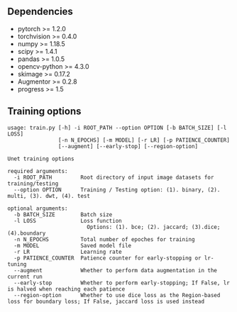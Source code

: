 ## Dependencies
- pytorch >= 1.2.0
- torchvision >= 0.4.0
- numpy >= 1.18.5
- scipy >= 1.4.1
- pandas >= 1.0.5
- opencv-python >= 4.3.0
- skimage >= 0.17.2
- Augmentor >= 0.2.8
- progress >= 1.5


## Training options
```
usage: train.py [-h] -i ROOT_PATH --option OPTION [-b BATCH_SIZE] [-l LOSS]
                [-n N_EPOCHS] [-m MODEL] [-r LR] [-p PATIENCE_COUNTER]
                [--augment] [--early-stop] [--region-option]

Unet training options

required arguments:
  -i ROOT_PATH         Root directory of input image datasets for training/testing
  --option OPTION      Training / Testing option: (1). binary, (2). multi, (3). dwt, (4). test

optional arguments:
  -b BATCH_SIZE        Batch size
  -l LOSS              Loss function
                         Options: (1). bce; (2). jaccard; (3).dice; (4).boundary
  -n N_EPOCHS          Total number of epoches for training
  -m MODEL             Saved model file
  -r LR                Learning rate
  -p PATIENCE_COUNTER  Patience counter for early-stopping or lr-tuning
  --augment            Whether to perform data augmentation in the current run
  --early-stop         Whether to perform early-stopping; If False, lr is halved when reaching each patience
  --region-option      Whether to use dice loss as the Region-based loss for boundary loss; If False, jaccard loss is used instead
```
